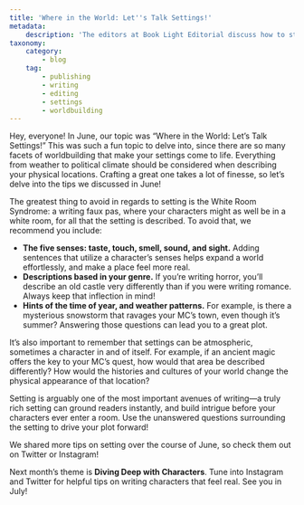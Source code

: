 ```yaml
---
title: 'Where in the World: Let''s Talk Settings!'
metadata:
    description: 'The editors at Book Light Editorial discuss how to strengthen your settings and worldbuilding.'
taxonomy:
    category:
        - blog
    tag:
        - publishing
        - writing
        - editing
        - settings
        - worldbuilding
---
```


Hey, everyone! In June, our topic was “Where in the World: Let’s Talk Settings!” This was such a fun topic to delve into, since there are so many facets of worldbuilding that make your settings come to life. Everything from weather to political climate should be considered when describing your physical locations. Crafting a great one takes a lot of finesse, so let’s delve into the tips we discussed in June!

The greatest thing to avoid in regards to setting is the White Room Syndrome: a writing faux pas, where your characters might as well be in a white room, for all that the setting is described. To avoid that, we recommend you include:
 * **The five senses: taste, touch, smell, sound, and sight.** Adding sentences that utilize a character’s senses helps expand a world effortlessly, and make a place feel more real. 
 * **Descriptions based in your genre.** If you’re writing horror, you’ll describe an old castle very differently than if you were writing romance. Always keep that inflection in mind!
 * **Hints of the time of year, and weather patterns.** For example, is there a mysterious snowstorm that ravages your MC’s town, even though it’s summer? Answering those questions can lead you to a great plot. 

It’s also important to remember that settings can be atmospheric, sometimes a character in and of itself. For example, if an ancient magic offers the key to your MC’s quest, how would that area be described differently? How would the histories and cultures of your world change the physical appearance of that location? 

Setting is arguably one of the most important avenues of writing—a truly rich setting can ground readers instantly, and build intrigue before your characters ever enter a room. Use the unanswered questions surrounding the setting to drive your plot forward! 

We shared more tips on setting over the course of June, so check them out on Twitter or Instagram! 

Next month’s theme is **Diving Deep with Characters**. Tune into Instagram and Twitter for helpful tips on writing characters that feel real. See you in July!